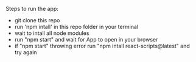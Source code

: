 Steps to run the app:
- git clone this repo
- run 'npm intall' in this repo folder in your terminal
- wait to intall all node modules
- run "npm start" and wait for App to open in your browser
- if "npm start" throwing error run "npm intall react-scripts@latest" and try again
